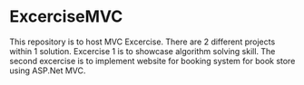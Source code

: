 # ExcerciseMVC
This repository is to host MVC Excercise.
There are 2 different projects within 1 solution.
Excercise 1 is to showcase algorithm solving skill.
The second excercise is to implement website for booking system for book store using ASP.Net MVC.
